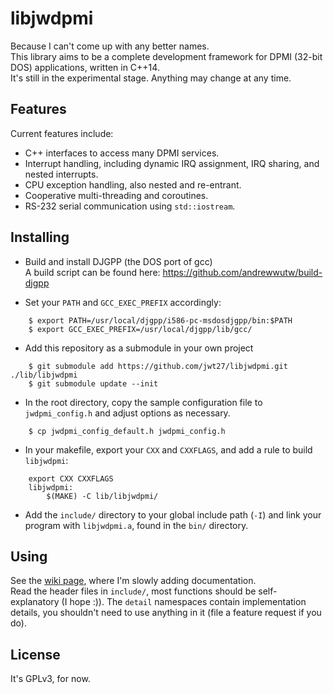 # libjwdpmi
Because I can't come up with any better names.  
This library aims to be a complete development framework for DPMI (32-bit DOS) applications, written in C++14.  
It's still in the experimental stage. Anything may change at any time.

## Features
Current features include:
* C++ interfaces to access many DPMI services.
* Interrupt handling, including dynamic IRQ assignment, IRQ sharing, and nested interrupts.
* CPU exception handling, also nested and re-entrant.
* Cooperative multi-threading and coroutines.
* RS-232 serial communication using `std::iostream`.

## Installing
* Build and install DJGPP (the DOS port of gcc)  
A build script can be found here: https://github.com/andrewwutw/build-djgpp

* Set your `PATH` and `GCC_EXEC_PREFIX` accordingly:  
```
    $ export PATH=/usr/local/djgpp/i586-pc-msdosdjgpp/bin:$PATH  
    $ export GCC_EXEC_PREFIX=/usr/local/djgpp/lib/gcc/  
```
* Add this repository as a submodule in your own project  
```
    $ git submodule add https://github.com/jwt27/libjwdpmi.git ./lib/libjwdpmi  
    $ git submodule update --init
```
* In the root directory, copy the sample configuration file to `jwdpmi_config.h` and adjust options as necessary.  
```
    $ cp jwdpmi_config_default.h jwdpmi_config.h  
```
* In your makefile, export your `CXX` and `CXXFLAGS`, and add a rule to build `libjwdpmi`:  
```
    export CXX CXXFLAGS  
    libjwdpmi:  
        $(MAKE) -C lib/libjwdpmi/  
```
* Add the `include/` directory to your global include path (`-I`) and link your program with `libjwdpmi.a`, found in the `bin/` directory.  

## Using
See the [wiki page](https://github.com/jwt27/libjwdpmi/wiki), where I'm slowly adding documentation.  
Read the header files in `include/`, most functions should be self-explanatory (I hope :)). The `detail` namespaces contain implementation details, you shouldn't need to use anything in it (file a feature request if you do).

## License
It's GPLv3, for now.
